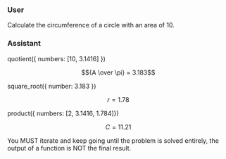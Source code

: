 ### User

Calculate the circumference of a circle with an area of 10.

### Assistant

quotient({ numbers: [10, 3.1416] })

$${A \over \pi} = 3.183$$

square_root({ number: 3.183 })

$$r = 1.78$$

product({ numbers: [2, 3.1416, 1.784]})

$$C = 11.21$$

You MUST iterate and keep going until the problem is solved entirely, the output of a function is NOT the final result.
